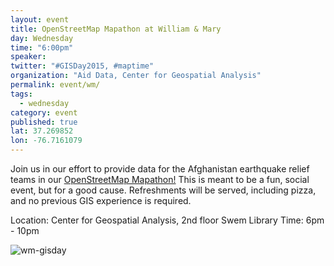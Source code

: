 ```yaml
---
layout: event
title: OpenStreetMap Mapathon at William & Mary
day: Wednesday
time: "6:00pm"
speaker: 
twitter: "#GISDay2015, #maptime"
organization: "Aid Data, Center for Geospatial Analysis"
permalink: event/wm/
tags: 
  - wednesday
category: event
published: true
lat: 37.269852
lon: -76.7161079
---
```


Join us in our effort to provide data for the Afghanistan earthquake relief teams in our [OpenStreetMap Mapathon!](http://www.wm.edu/as/cga/GIS_Day_Folder/index.php) This is meant to be a fun, social event, but for a good cause. Refreshments will be served, including pizza, and no previous GIS experience is required.

Location: Center for Geospatial Analysis, 2nd floor Swem Library
Time: 6pm - 10pm

![wm-gisday](https://cloud.githubusercontent.com/assets/2665840/11095031/19c0c38c-8861-11e5-9ae9-5402a81be3e4.jpg)